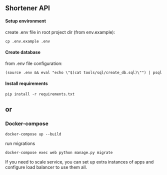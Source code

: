 Shortener API
---------------------------

#### Setup environment

create .env file in root project dir (from env.example):

    cp .env.example .env

#### Create database

from .env file configuration:

    (source .env && eval "echo \"$(cat tools/sql/create_db.sql)\"") | psql

#### Install requirements

    pip install -r requirements.txt

## or

### Docker-compose

    docker-compose up --build

run migrations 

    docker-compose exec web python manage.py migrate


If you need to scale service, you can set up extra instances of apps and configure load balancer to use them all.
